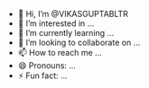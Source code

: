- 👋 Hi, I’m @VIKASGUPTABLTR
- 👀 I’m interested in ...
- 🌱 I’m currently learning ...
- 💞️ I’m looking to collaborate on ...
- 📫 How to reach me ...
- 😄 Pronouns: ...
- ⚡ Fun fact: ...

<!---
VIKASGUPTABLTR/VIKASGUPTABLTR is a ✨ special ✨ repository because its `README.md` (this file) appears on your GitHub profile.
You can click the Preview link to take a look at your changes.
--->
